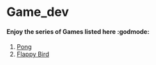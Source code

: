 # Game_dev  
#### Enjoy the series of Games listed here :godmode:

1. [Pong](https://github.com/mohitm15/Game_dev/tree/master/Pong)
2. [Flappy Bird](https://github.com/mohitm15/Game_dev/tree/master/Flappy-Bird)
